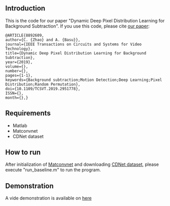

## Introduction
This is the code for our paper "Dynamic Deep Pixel Distribution Learning for Background Subtraction". If you use this code, please cite [our paper](https://ieeexplore.ieee.org/document/8892609):

    @ARTICLE{8892609,
    author={C. {Zhao} and A. {Basu}},
    journal={IEEE Transactions on Circuits and Systems for Video Technology},
    title={Dynamic Deep Pixel Distribution Learning for Background Subtraction},
    year={2019},
    volume={},
    number={},
    pages={1-1},
    keywords={Background subtraction;Motion Detection;Deep Learning;Pixel Distribution;Random Permutation},
    doi={10.1109/TCSVT.2019.2951778},
    ISSN={},
    month={},}

## Requirements
* Matlab
* Matconvnet
* CDNet dataset

## How to run
After initialization of [Matconvnet](http://www.vlfeat.org/matconvnet/) and downloading [CDNet dataset](http://changedetection.net/), please execute "run_baseline.m" to run the program.

## Demonstration
A vide demonstration is available on [here](https://youtu.be/gWi7gVFPIBY)
